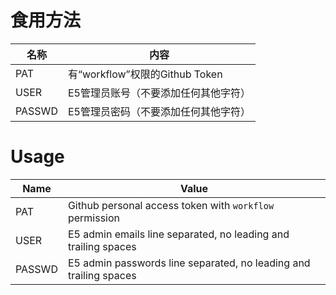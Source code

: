# 食用方法

| 名称   | 内容                                                               |
| -----  | ----------------------------------------------------------------- |
| PAT    | 有“workflow”权限的Github Token                                     |
| USER   | E5管理员账号（不要添加任何其他字符）                                 |
| PASSWD | E5管理员密码（不要添加任何其他字符）                                 |


# Usage

| Name   | Value                                                             |
| ------ | ----------------------------------------------------------------- |
| PAT    | Github personal access token with `workflow` permission           |
| USER   | E5 admin emails line separated, no leading and trailing spaces    |
| PASSWD | E5 admin passwords line separated, no leading and trailing spaces |


